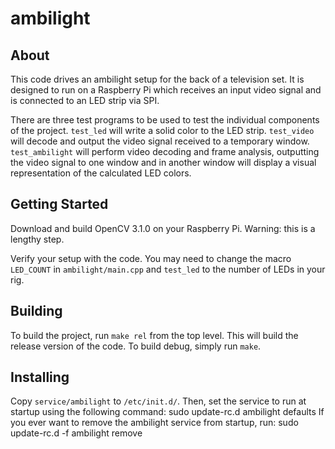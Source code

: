 # ambilight
## About
This code drives an ambilight setup for the back of a television set.  It is
designed to run on a Raspberry Pi which receives an input video signal and is
connected to an LED strip via SPI.

There are three test programs to be used to test the individual components of
the project.  `test_led` will write a solid color to the LED strip.  `test_video`
will decode and output the video signal received to a temporary window.  `test_ambilight`
will perform video decoding and frame analysis, outputting the video signal to
one window and in another window will display a visual representation of the
calculated LED colors.

## Getting Started
Download and build OpenCV 3.1.0 on your Raspberry Pi.  Warning: this is a lengthy
step.

Verify your setup with the code.  You may need to change the macro `LED_COUNT`
in `ambilight/main.cpp` and `test_led` to the number of LEDs in your rig.

## Building
To build the project, run `make rel` from the top level.  This will build the
release version of the code.  To build debug, simply run `make`.

## Installing
Copy `service/ambilight` to `/etc/init.d/`.  Then, set the service to run at
startup using the following command:
    sudo update-rc.d ambilight defaults
If you ever want to remove the ambilight service from startup, run:
    sudo update-rc.d -f ambilight remove
